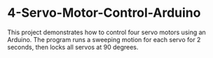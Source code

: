# 4-Servo-Motor-Control-Arduino
This project demonstrates how to control four servo motors using an Arduino. The program runs a sweeping motion for each servo for 2 seconds, then locks all servos at 90 degrees.
